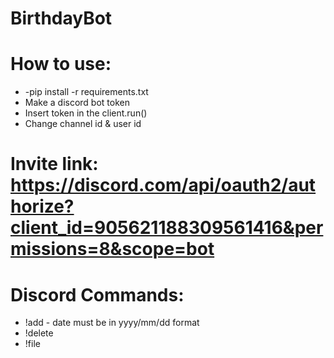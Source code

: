 # BirthdayBot
# How to use: 
- -pip install -r requirements.txt
- Make a discord bot token
- Insert token in the client.run()
- Change channel id & user id 
# Invite link: https://discord.com/api/oauth2/authorize?client_id=905621188309561416&permissions=8&scope=bot 
# Discord Commands:
- !add <name> <date> - date must be in yyyy/mm/dd format 
- !delete <name> 
- !file 